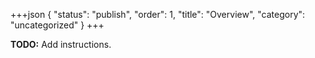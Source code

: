 +++json
{
  "status": "publish",
  "order": 1,
  "title": "Overview",
  "category": "uncategorized"
}
+++

**TODO:** Add instructions.

